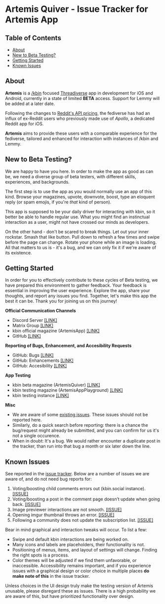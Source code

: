 # Artemis Quiver - Issue Tracker for Artemis App

## Table of Contents
+ [About](#about)
+ [New to Beta Testing?](#new_beta)
+ [Getting Started](#getting_started)
+ [Known Issues](#known_issues)

## About <a name = "about"></a>
**Artemis** is a [/kbin](https://kbin.social/) focused [Threadiverse](https://fedidb.org/current-events/threadiverse) app in development for iOS and Android, currently in a state of limited **BETA** access. Support for Lemmy will be added at a later date.

Following the changes to [Reddit's API pricing](https://techcrunch.com/2023/06/09/reddit-ceo-doubles-down-on-attack-on-apollo-developer-in-drama-filled-ama/), the fediverse has had an influx of ex-Reddit users who previously made use of *Apollo*, a dedicated Reddit app for iOS. 

**Artemis** aims to provide these users with a comparable experience for the fediverse, tailored and enhanced for interaction with instances of /kbin and Lemmy.

## New to Beta Testing? <a name = "new_beta"></a>

We are happy to have you here. In order to make the app as good as can be, we need  a diverse group of beta testers, with different skills, experiences, and backgrounds. 

The first step is to use the app as you would normally use an app of this kind. Browse your magazines, upvote, downvote, boost, type an eloquent reply (or spam emojis, if you're *that* kind of person). 

This app is supposed to be your daily driver for interacting with kbin, so it better be able to handle regular use. What you might find an instinctual interaction as a user, might not have crossed our minds as developers. 

On the other hand - don't be scared to break things. Let out your inner rockstar. Smash that like button. Pull down to refresh a few times and swipe before the page can change. Rotate your phone while an image is loading. All that matters to us is - it's a bug, and we can only fix it if we're aware of its existence.

## Getting Started <a name = "getting_started"></a>
In order for you to effectively contribute to these cycles of Beta testing, we have prepared this environment to gather feedback. Your feedback is essential in improving the user experience. Explore the app, share your thoughts, and report any issues you find. Together, let's make this app the best it can be. Thank you for joining us on this journey!

**Official Communication Channels**

- Discord Server [[LINK]](https://discord.gg/mqcQuERsTW)
- Matrix Group [[LINK]](https://matrix.to/#/#artemis-app:matrix.org)
- kbin official magazine (ArtemisApp) [[LINK]](https://kbin.social/m/ArtemisApp)
- GitHub [[LINK]](https://github.com/hariettem/Artemis)

**Reporting of Bugs, Enhancement, and Accesibility Requests**

- GitHub: Bugs [[LINK]](https://github.com/hariettem/Artemis/issues?q=label%3ABug+)
- GitHub: Enhancements [[LINK]](https://github.com/hariettem/Artemis/issues?q=label%3AEnhancement+)
- GitHub: Accesibility [[LINK]](https://github.com/hariettem/Artemis/issues?q=label%3AAccessibility+)

**App Testing**

- kbin beta magazine (ArtemisQuiver) [[LINK]](https://kbin.social/m/ArtemisQuiver)
- kbin testing magazine (ArtemisAppPlayground) [[LINK]](https://kbin.social/m/ArtemisAppPlayground)
- kbin testing instance [[LINK]](https://artemis.camp)

**Misc**

- We are aware of some [existing issues](#known_issues). These issues should not be reported here. 
- Similarly, do a quick search before reporting: there is a chance the bug/request might already be submitted, and you can confirm for us it's not a single occurence.
- When in doubt: It's a bug. We would rather encounter a duplicate post in the tracker, than run into that bug a month or six later down the line.

## Known Issues <a name = "known_issues"></a>

See reported in the [issue tracker](https://github.com/hariettem/Artemis/issues). Below are a number of issues we are aware of, and do not need bug reports for:

1. Voting/boosting child comments errors out (kbin.social instance). [[ISSUE]](https://github.com/hariettem/Artemis/issues/101)
2. Voting/boosting a post in the comment page doesn’t update when going back. [[ISSUE]](https://github.com/hariettem/Artemis/issues/37)
3. Image previewer interactions are not smooth. [[ISSUE]](https://github.com/hariettem/Artemis/issues/75)
4. Opening imgur thumbnail throws an error. [[ISSUE]](https://github.com/hariettem/Artemis/issues/60)
5. Following a community does not update the subscription list. [[ISSUE]](https://github.com/hariettem/Artemis/issues/63)

Bear in mind graphical and interaction tweaks will occur. To list a few:

- Swipe and default kbin interactions are being worked on.
- Many icons and labels are placeholders, their functionality is not.
- Positioning of menus, items, and layout of settings will change. Finding the right spots is a process.
- Color themes will be adjusted if we find them unfavorable, or inaccessible. Accessibility remains important, and if you experience issues with a graphical design or color choice in multiple places **do make note of this** in the issue tracker.

Unless choices in the UI design truly make the testing version of Artemis unusable, please disregard these as issues. There is a high probability we are aware of this, but have prioritized functionality over design.
